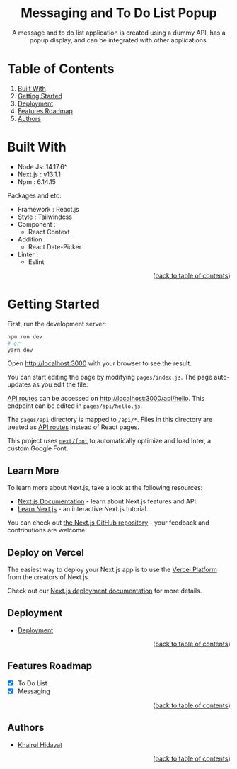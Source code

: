 <h1 align="center">
  Messaging and To Do List Popup
</h1>

<p align="center">
A message and to do list application is created using a dummy API, has a popup display, and can be integrated with other applications.
</p>

<div id="top"></div>

# Table of Contents

<ol>
  <li><a href="#built-with">Built With</a></li>
  <li><a href="#getting-started">Getting Started</a></li>
  <li><a href="#deployment">Deployment</a></li>
  <li><a href="#features-roadmap">Features Roadmap</a></li>
  <li><a href="#authors">Authors</a></li>
</ol>

# Built With

- Node Js: 14.17.6^
- Next.js : v13.1.1
- Npm : 6.14.15

Packages and etc:
- Framework : React.js
- Style : Tailwindcss
- Component :
  - React Context
- Addition :
  - React Date-Picker
- Linter :
  - Eslint

<p align="right">(<a href="#top">back to table of contents</a>)</p>

# Getting Started

First, run the development server:

```bash
npm run dev
# or
yarn dev
```

Open [http://localhost:3000](http://localhost:3000) with your browser to see the result.

You can start editing the page by modifying `pages/index.js`. The page auto-updates as you edit the file.

[API routes](https://nextjs.org/docs/api-routes/introduction) can be accessed on [http://localhost:3000/api/hello](http://localhost:3000/api/hello). This endpoint can be edited in `pages/api/hello.js`.

The `pages/api` directory is mapped to `/api/*`. Files in this directory are treated as [API routes](https://nextjs.org/docs/api-routes/introduction) instead of React pages.

This project uses [`next/font`](https://nextjs.org/docs/basic-features/font-optimization) to automatically optimize and load Inter, a custom Google Font.

## Learn More

To learn more about Next.js, take a look at the following resources:

- [Next.js Documentation](https://nextjs.org/docs) - learn about Next.js features and API.
- [Learn Next.js](https://nextjs.org/learn) - an interactive Next.js tutorial.

You can check out [the Next.js GitHub repository](https://github.com/vercel/next.js/) - your feedback and contributions are welcome!

## Deploy on Vercel

The easiest way to deploy your Next.js app is to use the [Vercel Platform](https://vercel.com/new?utm_medium=default-template&filter=next.js&utm_source=create-next-app&utm_campaign=create-next-app-readme) from the creators of Next.js.

Check out our [Next.js deployment documentation](https://nextjs.org/docs/deployment) for more details.

## Deployment

- [Deployment](https://main--enchanting-haupia-52cb48.netlify.app/)

<p align="right">(<a href="#top">back to table of contents</a>)</p>

## Features Roadmap

- [x] To Do List
- [x] Messaging

<p align="right">(<a href="#top">back to table of contents</a>)</p>

## Authors
- [Khairul Hidayat](mailto:khaerulhidayatherul@gmail.com)

<p align="right">(<a href="#top">back to table of contents</a>)</p>

